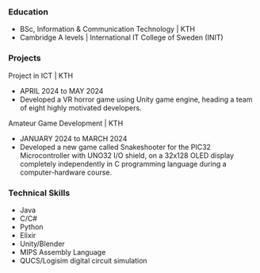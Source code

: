### Education 
- BSc, Information & Communication Technology | KTH
- Cambridge A levels | International IT College of Sweden (INIT)

### Projects
Project in ICT | KTH
- APRIL 2024 to MAY 2024
- Developed a VR horror game using Unity game engine, heading a team of eight highly motivated developers. 

Amateur Game Development | KTH 
- JANUARY 2024 to MARCH 2024 
- Developed a new game called Snakeshooter for the PIC32 Microcontroller with UNO32 I/O shield, on a 32x128 OLED display completely independently in C programming language during a computer-hardware course. 

### Technical Skills
- Java
- C/C#
- Python
- Elixir
- Unity/Blender
- MIPS Assembly Language
- QUCS/Logisim digital circuit simulation
